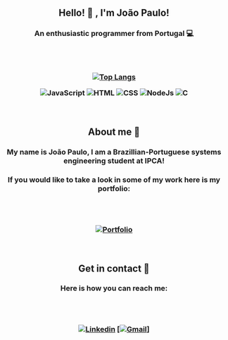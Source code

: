 <h2 align="center"> Hello! 👋 , I'm João Paulo! 

<h3 align="center"> An enthusiastic programmer from Portugal 💻

<br><br>

[![Top Langs](https://github-readme-stats.vercel.app/api/top-langs/?username=carvalhojp26&layout=donut)]()

![JavaScript](https://img.shields.io/badge/JavaScript-F7DF1E?style=for-the-badge&logo=javascript&logoColor=black)
![HTML](https://img.shields.io/badge/HTML5-E34F26?style=for-the-badge&logo=html5&logoColor=white)
![CSS](https://img.shields.io/badge/CSS3-1572B6?style=for-the-badge&logo=css3&logoColor=white)
![NodeJs](https://img.shields.io/badge/Node.js-43853D?style=for-the-badge&logo=node.js&logoColor=white)
![C](https://img.shields.io/badge/C-00599C?style=for-the-badge&logo=c&logoColor=white)

<br>

<h2 align="center"> About me 🙂

<h3 align="center"> My name is João Paulo, I am a Brazillian-Portuguese systems engineering student at IPCA!

<h3 align="center"> If you would like to take a look in some of my work here is my portfolio:

<br><br>

[![Portfolio](https://img.shields.io/badge/Portfolio-%23000000.svg?style=for-the-badge&logo=firefox&logoColor=#FF7139)](https://portfolio.joao-paulo-carvalho.com/)

<br>

<h2 align="center"> Get in contact 📩

<h3 align="center"> Here is how you can reach me:

<br><br>

[![Linkedin](https://img.shields.io/badge/LinkedIn-0077B5?style=for-the-badge&logo=linkedin&logoColor=white)](https://www.linkedin.com/in/jo%C3%A3o-paulo-carvalho-1b18b3291/) 
<a href = "mailto:acarvalho.jp@gmail.com"> [![Gmail](https://img.shields.io/badge/Gmail-D14836?style=for-the-badge&logo=gmail&logoColor=white)] 
